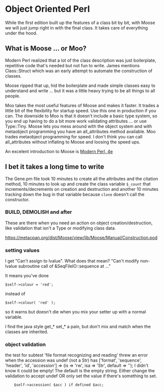 # Object Oriented Perl

While the first edition built up the features of a class bit by bit,
with Moose we will just jump right in with the final class.
It takes care of everything under the hood.

## What is Moose ... or Moo?

Modern Perl realized that a lot of the class description was just boilerplate,
repetitive code that's needed but not fun to write.
James mentions Class::Struct which was an early attempt to automate the construction
of classes.

Moose ripped that up, hid the boilerplate and made simple classes easy to understand and write
... but it was a little heavy trying to be all things to all people.

Moo takes the most useful features of Moose and makes it faster.
It trades a little bit of the flexibility for startup speed.
Use this one in production if you can.
The downside to Moo is that it doesn't include a basic type system, so
you end up having to do a bit more work validating attributes ... or use Type::Tiny.
Moose lets you mess around with the object system and with metaobject programming
you have an all_attributes method available.
Moo trades metaobject programming for speed. I don't think you can call
all_attributes without inflating to Moose and loosing the speed ups.

An excelent introduction to Moose is
[Modern Perl, 4e](http://modernperlbooks.com/books/modern_perl_2016/index.html)

## I bet it takes a long time to write

The Gene.pm file took 10 minutes to create all the attributes and the citation method,
10 minutes to look up and create the class variable `$_count` that increments/decrements
on creation and destruction and another 10 minutes tracking down the bug in that variable
because `clone` doesn't call the constructor.

### BUILD, DEMOLISH and after

These are there when you need an action on object creation/destruction,
like validation that isn't a Type or modifying class data.

https://metacpan.org/dist/Moose/view/lib/Moose/Manual/Construction.pod

### setting values

I get "Can't assign to lvalue". What does that mean?
"Can't modify non-lvalue subroutine call of &SeqFileIO::sequence at ..."

It means you've done
```
$self->colour = 'red';
```
instead of
```
$self->colour( 'red' );
```
so it warns but doesn't die when you mix your setter up with a normal variable.

I find the java style get_* set_* a pain, but don't mix and match when
the classes are inherited.

### object validation

the test for
subtest 'file format recognizing and reading'
threw an error when the accession was undef (not a Str)
has ['format', 'sequence', 'header', 'id', 'accession'] => (is => 'rw', isa => 'Str', default => '');
I didn't know it could be empty!
The default is the empty string. Either change the validation to accept undef
OR only set the value if there's something to set.
```
    $self->accession( $acc ) if defined $acc;
```
